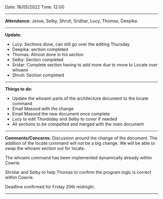 Date: 18/05/2022
Time: 12:00

---
**Attendance:**	Jesse, Selby, Shruti, Sridhar, Lucy, Thomas, Deepika

---
**Update:**
- Lucy: Sections done, can still go over the editing Thursday
- Deepika: section completed
- Thomas: Almost done in his section
- Selby: Section completed
- Sridar: Complete section having to add more due to move to Locate over whoami
- Shruti: Section completed

---
**Things to do:**
- Update the whoami parts of the architecture document to the locate command
- Email Masood with the change
- Email Masood the new document once complete
- Lucy to edit Thurdsday and Selby to cover if needed
- All sections to be compelted and merged with the main document

---
**Comments/Concerns:**
Discussion around the change of the document. The addition of the locate command will not be a big change. We will be able to swap the whoami section out for locate. 

The whoami command has been implemented dynamically already within Cowrie.

Shridar and Selby to help Thomas to confirm the program logic is correct within Cowrie.



Deadline confirmed for Friday 20th midnight. 

---

